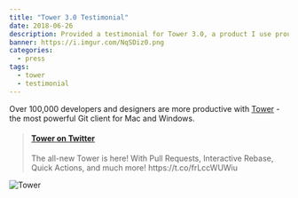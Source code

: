 ```yaml
---
title: "Tower 3.0 Testimonial"
date: 2018-06-26
description: Provided a testimonial for Tower 3.0, a product I use proudly.
banner: https://i.imgur.com/NqSDiz0.png
categories:
  - press
tags:
  - tower
  - testimonial
---
```


Over 100,000 developers and designers are more productive with [Tower](https://www.git-tower.com/mac) - the most powerful Git client for Mac and Windows.

<blockquote class="embedly-card"><h4><a href="https://twitter.com/gittower/status/1011653457168797697">Tower on Twitter</a></h4><p>The all-new Tower is here! With Pull Requests, Interactive Rebase, Quick Actions, and much more! https://t.co/frLccWUWiu</p></blockquote>
<script async src="//cdn.embedly.com/widgets/platform.js" charset="UTF-8"></script>

![Tower](https://i.imgur.com/JjqFQAc.png)
